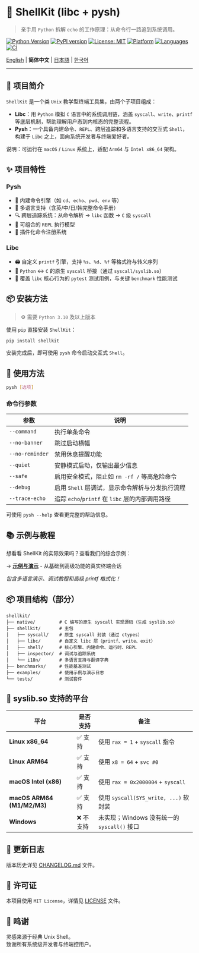 # 🐚 ShellKit (libc + pysh)

> 亲手用 `Python` 拆解 `echo` 的工作原理：从命令行一路追到系统调用。

[![Python Version](https://img.shields.io/badge/python-3.10%2B-blue)](https://www.python.org)
[![PyPI version](https://img.shields.io/pypi/v/shellkit)](https://pypi.org/project/shellkit/)
[![License: MIT](https://img.shields.io/badge/license-MIT-blue.svg)](./LICENSE)
[![Platform](https://img.shields.io/badge/platform-macOS%20%7C%20Linux-lightgrey)](https://github.com/pokeyaro/shellkit)
[![Languages](https://img.shields.io/badge/languages-EN%20%7C%20中文%20%7C%20日本語%20%7C%20한국어-brightgreen)](./examples/)
[![CI](https://github.com/pokeyaro/shellkit/actions/workflows/ci.yml/badge.svg?branch=master)](https://github.com/pokeyaro/shellkit/actions/workflows/ci.yml)

[English](./README.md) | **简体中文** | [日本語](./README_ja.md) | [한국어](./README_ko.md)

---

## 📖 项目简介

`ShellKit` 是一个类 `Unix` 教学型终端工具集，由两个子项目组成：

* **Libc**：用 `Python` 模拟 `C` 语言中的系统调用链，涵盖 `syscall`、`write`、`printf` 等底层机制，帮助理解用户态到内核态的完整流程。
* **Pysh**：一个具备内建命令、`REPL`、跨层追踪和多语言支持的交互式 `Shell`，构建于 `Libc` 之上，面向系统开发者与终端爱好者。

说明：可运行在 `macOS` / `Linux` 系统上，适配 `Arm64` 与 `Intel x86_64` 架构。


## ✨ 项目特性

### Pysh

* 🧠 内建命令引擎（如 `cd`、`echo`、`pwd`、`env` 等）
* 🧵 多语言支持（含英/中/日/韩完整命令手册）
* 🔍 跨层追踪系统：从命令解析 → `libc` 函数 → `C` 级 `syscall`
* 🧩 可组合的 `REPL` 执行模型
* 🔌 插件化命令注册系统

### Libc

* 🖨️ 自定义 `printf` 引擎，支持 `%s`、`%d`、`%f` 等格式符与转义序列
* 📜 `Python` ↔ `C` 的原生 `syscall` 桥接（通过 `syscall/syslib.so`）
* 🧪 覆盖 `libc` 核心行为的 `pytest` 测试用例，与关键 `benchmark` 性能测试


## 📦 安装方法

> ⚙️ 需要 `Python 3.10` 及以上版本

使用 `pip` 直接安装 `ShellKit`：

```bash
pip install shellkit
```

安装完成后，即可使用 `pysh` 命令启动交互式 `Shell`。


## 🚀 使用方法

```bash
pysh [选项]
```

### 命令行参数

| 参数             | 说明                                          |
|-----------------|----------------------------------------------|
| `--command`     | 执行单条命令                                   |
| `--no-banner`   | 跳过启动横幅                                   |
| `--no-reminder` | 禁用休息提醒功能                                |
| `--quiet`       | 安静模式启动，仅输出最少信息                      |
| `--safe`        | 启用安全模式，阻止如 `rm -rf /` 等高危险命令       |
| `--debug`       | 启用 `Shell` 层调试，显示命令解析与分发执行流程     |
| `--trace-echo`  | 追踪 `echo`/`printf` 在 `libc` 层的内部调用路径  |

可使用 `pysh --help` 查看更完整的帮助信息。


## 📚 示例与教程

想看看 ShellKit 的实际效果吗？查看我们的综合示例：

→ **[示例与演示](./examples/README_zh.md)** - 从基础到高级功能的真实终端会话

*包含多语言演示、调试教程和高级 printf 格式化！*


## 📦 项目结构（部分）

```text
shellkit/
├── native/         # C 编写的原生 syscall 实现源码（生成 syslib.so）
├── shellkit/       # 主包
│   ├── syscall/    # 原生 syscall 封装（通过 ctypes）
│   ├── libc/       # 自定义 libc 层（printf、write、exit）
│   ├── shell/      # 核心引擎、内建命令、运行时、REPL
│   ├── inspector/  # 调试与追踪系统
│   └── i18n/       # 多语言支持与翻译字典
├── benchmarks/     # 性能基准测试
├── examples/       # 使用示例与演示日志
└── tests/          # 测试套件
```


## 🧩 syslib.so 支持的平台

| 平台                        | 是否支持   | 备注                                    |
| -------------------------- |-----------|----------------------------------------|
| **Linux x86\_64**          | ✅ 支持   | 使用 `rax = 1` + `syscall` 指令          |
| **Linux ARM64**            | ✅ 支持   | 使用 `x8 = 64` + `svc #0`               |
| **macOS Intel (x86)**      | ✅ 支持   | 使用 `rax = 0x2000004` + `syscall`      |
| **macOS ARM64 (M1/M2/M3)** | ✅ 支持   | 使用 `syscall(SYS_write, ...)` 软封装    |
| **Windows**                | ❌ 不支持 | 未实现；Windows 没有统一的 `syscall()` 接口|


## 📌 更新日志

版本历史详见 [CHANGELOG.md](./CHANGELOG.md) 文件。


## 📜 许可证

本项目使用 `MIT License`，详情见 [LICENSE](./LICENSE) 文件。


## 🤝 鸣谢

灵感来源于经典 Unix Shell。 \
致谢所有系统级开发者与终端控用户。
